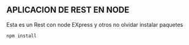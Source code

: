 ## APLICACION DE REST EN NODE

Esta es un Rest con node EXpress y otros
no olvidar instalar paquetes
````
npm install
````
